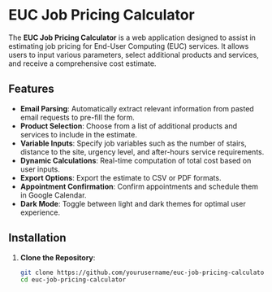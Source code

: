 # EUC Job Pricing Calculator

The **EUC Job Pricing Calculator** is a web application designed to assist in estimating job pricing for End-User Computing (EUC) services. It allows users to input various parameters, select additional products and services, and receive a comprehensive cost estimate.

## Features

- **Email Parsing**: Automatically extract relevant information from pasted email requests to pre-fill the form.
- **Product Selection**: Choose from a list of additional products and services to include in the estimate.
- **Variable Inputs**: Specify job variables such as the number of stairs, distance to the site, urgency level, and after-hours service requirements.
- **Dynamic Calculations**: Real-time computation of total cost based on user inputs.
- **Export Options**: Export the estimate to CSV or PDF formats.
- **Appointment Confirmation**: Confirm appointments and schedule them in Google Calendar.
- **Dark Mode**: Toggle between light and dark themes for optimal user experience.

## Installation

1. **Clone the Repository**:
   ```bash
   git clone https://github.com/yourusername/euc-job-pricing-calculator.git
   cd euc-job-pricing-calculator
